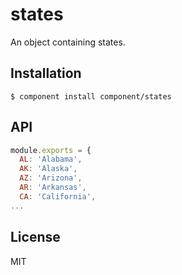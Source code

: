 
# states

  An object containing states.

## Installation

    $ component install component/states

## API

```js
module.exports = {
  AL: 'Alabama',
  AK: 'Alaska',
  AZ: 'Arizona',
  AR: 'Arkansas',
  CA: 'California',
...
```

## License

  MIT